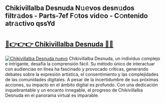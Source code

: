 ## Chikivillalba Desnuda N𝚞𝚎vos desn𝚞dos filtr𝚊dos - Parts-7ef F𝚘tos vid𝚎o - C𝚘ntenido atr𝚊ctivo qssYd

# <h2><a href="http://mb6cp20.tromn.icu/?c=Chikivillalba+Desnuda">🔗👉👉👉 Chikivillalba Desnuda 🔗🔗</a></h2>

[![Chikivillalba Desnuda nuevo](https://i.imgur.com/pEAQMta.gif)](http://mb6cp20.tromn.icu/?c=Chikivillalba+Desnuda)
Chikivillalba Desnuda, un individuo complejo e intrigante, desafía la comprensión fácil. Su método único de interactuar con audiencias en línea ha fascinado y provocado críticas, generando debates sobre la expresión artística, el consentimiento y las complejidades de las comunidades digitales. A pesar de la incertidumbre de sus próximas acciones, su impacto en el ámbito digital es profundo. Con una dedicación inquebrantable y un encanto innegable, el progreso de Chikivillalba Desnuda en el panorama virtual es imparable.
